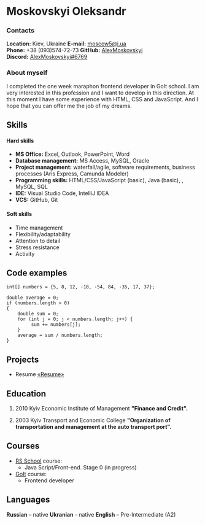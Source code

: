 # Moskovskyi  Oleksandr

### Contacts  

**Location:**   Kiev, Ukraine
**E-mail:**     moscow5@i.ua  
**Phone:**      +38 (093)574-72-73
**GitHub:** [AlexMoskovskyi](https://github.com/AlexMoskovskyi)  
**Discord:** [AlexMoskovskyi#6769](http://discordapp.com/users/#6769)  

### About myself  
I completed the one week maraphon frontend developer in GoIt school. I am very interested in this profession and I want to develop in this direction. At this moment I have some experience with HTML, CSS and JavaScript. And I hope that you can offer me the job of my dreams.


## Skills  
#### Hard skills  
- **MS Office:** Excel, Outlook, PowerPoint, Word  
- **Database management:** MS Access, MySQL, Oracle  
- **Project management:** waterfall/agile, software requirements, business processes (Aris Express, Camunda Modeler)  
- **Programming skills:** HTML/CSS/JavaScript (basic), Java (basic), , MySQL, SQL  
- **IDE:**  Visual Studio Code, IntelliJ IDEA  
- **VCS:**  GitHub, Git  
#### Soft skills  
- Time management  
- Flexibility/adaptability  
- Attention to detail  
- Stress resistance  
- Activity  

## Code examples  

```  
int[] numbers = {5, 8, 12, -18, -54, 84, -35, 17, 37};

double average = 0;
if (numbers.length > 0)
{
    double sum = 0;
    for (int j = 0; j < numbers.length; j++) {
         sum += numbers[j];
    }
    average = sum / numbers.length;
}

```  

## Projects  
- Resume [«Resume»](https://moskovskyi-resume.netlify.app/)  
 

## Education  
1.  2010 Kyiv Economic Institute of Management
    **"Finance and Credit".**
    
2. 2003 Kyiv Transport and Economic College
    **"Organization of transportation and management at the auto transport port".**
## Courses  
* [RS School](https://rs.school/) course:  
    + Java Script/Front-end. Stage 0 (in progress)  
* [GoIt](https://goit.ua/marathon/) course:  
    + Frontend developer    

## Languages  
**Russian**  –  native 
**Ukranian** -  native
**English**  –  Pre-Intermediate (A2)

